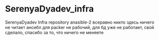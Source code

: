 # SerenyaDyadev_infra
SerenyaDyadev Infra repository
anasible-2
всеравно никто здесь ничего не читает
ансибл для packer не рабочий, для бд уже не работает, свой сделало, спасибо за то, что ничего не меняете
